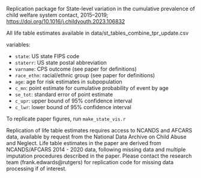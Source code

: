 Replication package for State-level variation in the cumulative prevalence of child welfare system contact, 2015–2019; https://doi.org/10.1016/j.childyouth.2023.106832

All life table estimates available in data/st_tables_combine_tpr_update.csv

variables:
- `state`: US state FIPS code
- `staterr`: US state postal abbreviation
- `varname`: CPS outcome (see paper for definitions)
- `race_ethn`: racial/ethnic group (see paper for definitions)
- `age`: age for risk estimates in subpopulation
- `c_mn`: point estimate for cumulative probability of event by age
- `se_tot`: standard error of point estimate
- `c_upr`: upper bound of 95% confidence interval
- `c_lwr`: lower bound of 95% confidence interval

To replicate paper figures, run `make_state_vis.r`

Replication of life table estimates requires access to NCANDS and AFCARS data, available by request from the National Data Archive on Child Abuse and Neglect. Life table estimates in the paper are derived from NCANDS/AFCARS 2014 - 2020 data, following missing data and multiple imputation procedures described in the paper. Please contact the research team (frank.edwards@rutgers) for replication code for missing data processing if of interest.